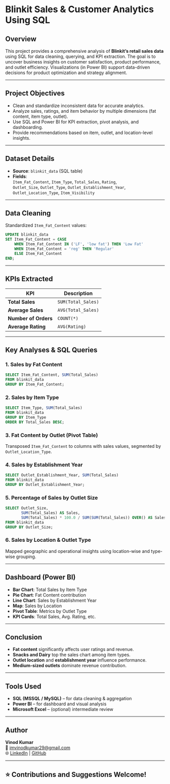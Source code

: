 
#  Blinkit Sales & Customer Analytics Using SQL

##  Overview

This project provides a comprehensive analysis of **Blinkit’s retail sales data** using SQL for data cleaning, querying, and KPI extraction. The goal is to uncover business insights on customer satisfaction, product performance, and outlet efficiency. Visualizations (in Power BI) support data-driven decisions for product optimization and strategy alignment.

---

##  Project Objectives

- Clean and standardize inconsistent data for accurate analytics.
- Analyze sales, ratings, and item behavior by multiple dimensions (fat content, item type, outlet).
- Use SQL and Power BI for KPI extraction, pivot analysis, and dashboarding.
- Provide recommendations based on item, outlet, and location-level insights.

---

##  Dataset Details

- **Source**: `blinkit_data` (SQL table)
- **Fields**:  
  `Item_Fat_Content`, `Item_Type`, `Total_Sales`, `Rating`,  
  `Outlet_Size`, `Outlet_Type`, `Outlet_Establishment_Year`,  
  `Outlet_Location_Type`, `Item_Visibility`

---

##  Data Cleaning

Standardized `Item_Fat_Content` values:
```sql
UPDATE blinkit_data
SET Item_Fat_Content = CASE 
    WHEN Item_Fat_Content IN ('LF', 'low fat') THEN 'Low Fat'
    WHEN Item_Fat_Content = 'reg' THEN 'Regular'
    ELSE Item_Fat_Content
END;
```

---

##  KPIs Extracted

| KPI                 | Description                         |
|---------------------|-------------------------------------|
| **Total Sales**     | `SUM(Total_Sales)`                  |
| **Average Sales**   | `AVG(Total_Sales)`                  |
| **Number of Orders**| `COUNT(*)`                          |
| **Average Rating**  | `AVG(Rating)`                       |

---

##  Key Analyses & SQL Queries

### 1. Sales by Fat Content
```sql
SELECT Item_Fat_Content, SUM(Total_Sales) 
FROM blinkit_data 
GROUP BY Item_Fat_Content;
```

### 2. Sales by Item Type
```sql
SELECT Item_Type, SUM(Total_Sales) 
FROM blinkit_data 
GROUP BY Item_Type 
ORDER BY Total_Sales DESC;
```

### 3. Fat Content by Outlet (Pivot Table)
Transposed `Item_Fat_Content` to columns with sales values, segmented by `Outlet_Location_Type`.

### 4. Sales by Establishment Year
```sql
SELECT Outlet_Establishment_Year, SUM(Total_Sales) 
FROM blinkit_data 
GROUP BY Outlet_Establishment_Year;
```

### 5. Percentage of Sales by Outlet Size
```sql
SELECT Outlet_Size, 
       SUM(Total_Sales) AS Sales, 
       SUM(Total_Sales) * 100.0 / SUM(SUM(Total_Sales)) OVER() AS Sales_Percentage
FROM blinkit_data
GROUP BY Outlet_Size;
```

### 6. Sales by Location & Outlet Type
Mapped geographic and operational insights using location-wise and type-wise grouping.

---

##  Dashboard (Power BI)

-  **Bar Chart**: Total Sales by Item Type  
-  **Pie Chart**: Fat Content contribution  
-  **Line Chart**: Sales by Establishment Year  
-  **Map**: Sales by Location  
-  **Pivot Table**: Metrics by Outlet Type  
-  **KPI Cards**: Total Sales, Avg. Rating, etc.

---

##  Conclusion

- **Fat content** significantly affects user ratings and revenue.
- **Snacks and Dairy** top the sales chart among item types.
- **Outlet location** and **establishment year** influence performance.
- **Medium-sized outlets** dominate revenue contribution.

---

##  Tools Used

- **SQL (MSSQL / MySQL)** – for data cleaning & aggregation  
- **Power BI** – for dashboard and visual analysis  
- **Microsoft Excel** – (optional) intermediate review

---

##  Author

**Vinod Kumar**  
📧 [imvinodkumar29@gmail.com](mailto:imvinodkumar29@gmail.com)  
🌐 [LinkedIn](https://www.linkedin.com/in/vinod-kumar-0411a7250/) | [GitHub](https://github.com/vinodkumartz)

---

## ⭐ Contributions and Suggestions Welcome!
